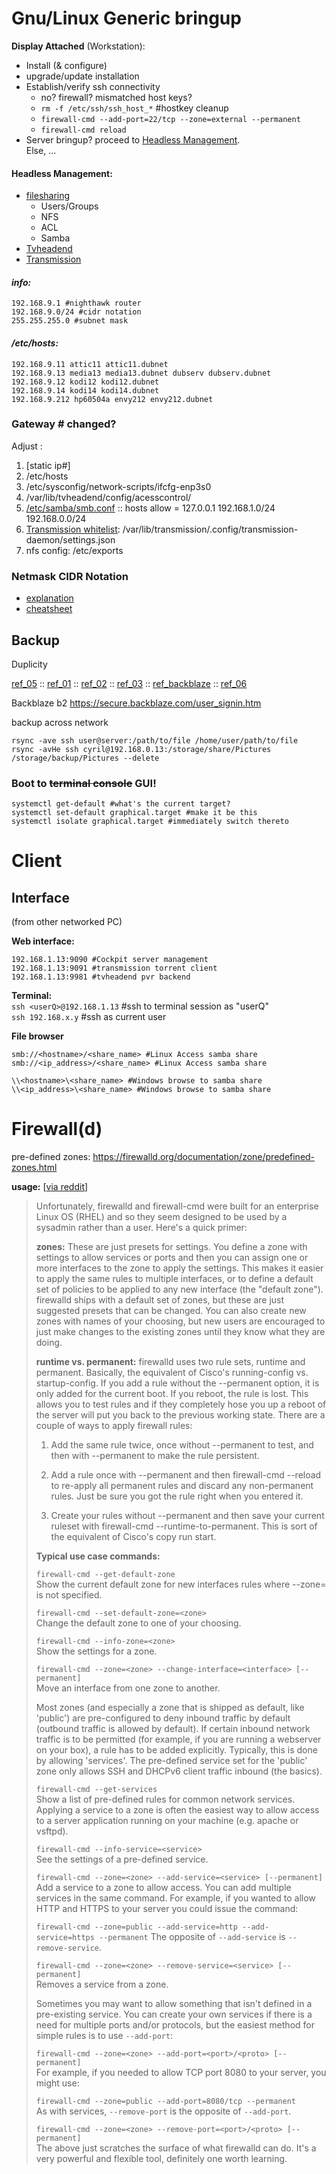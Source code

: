 # Gnu/Linux Generic bringup

**Display Attached** (Workstation):  
- Install (& configure)  
- upgrade/update installation  
- Establish/verify ssh connectivity  
  - no? firewall? mismatched host keys?
  - `rm -f /etc/ssh/ssh_host_*` #hostkey cleanup  
  - `firewall-cmd --add-port=22/tcp --zone=external --permanent`
  - `firewall-cmd reload`
- Server bringup? proceed to [Headless Management](#headless-management-).  
Else, ...  

#### Headless Management:
- [filesharing](fileshare.md)
  - Users/Groups
  - NFS
  - ACL
  - Samba
- [Tvheadend](server-tvh.md)
- [Transmission](server-trans.md)

#### _info:_
```
192.168.9.1 #nighthawk router
192.168.9.0/24 #cidr notation
255.255.255.0 #subnet mask
```
#### _/etc/hosts:_
```
192.168.9.11 attic11 attic11.dubnet  
192.168.9.13 media13 media13.dubnet dubserv dubserv.dubnet  
192.168.9.12 kodi12 kodi12.dubnet  
192.168.9.14 kodi14 kodi14.dubnet  
192.168.9.212 hp60504a envy212 envy212.dubnet  
```
### Gateway # changed?

Adjust :
1.  [static ip#]
2.  /etc/hosts    
3.  /etc/sysconfig/network-scripts/ifcfg-enp3s0    
4.  /var/lib/tvheadend/config/acesscontrol/<each-entry>    
5.  [/etc/samba/smb.conf](fileshare.md#anchor-name) :: hosts allow = 127.0.0.1 192.168.1.0/24 192.168.0.0/24    
6.  [Transmission whitelist](https://docs.google.com/document/d/132OtnNEct4Tq5RttY6y-o7q-nbPIiA0URXFTSBOZFmc/edit#heading=h.nincxsovj0c4): /var/lib/transmission/.config/transmission-daemon/settings.json      
7.  nfs config: /etc/exports

### Netmask CIDR Notation

-   [explanation](http://blog.michaelhamrah.com/2015/05/networking-basics-understanding-cidr-notation-and-subnets-whats-up-with-16-and-24/)
-   [cheatsheet](https://oav.net/mirrors/cidr.html)

## Backup

Duplicity

[ref_05](https://www.tecmint.com/create-encrypted-linux-file-system-backups-using-duplicity/2/) :: [ref_01](http://www.ifdattic.com/howto-encrypted-backup-with-duplicity/) :: [ref_02](https://www.vultr.com/docs/creating-incremental-and-encrypted-backups-with-duplicity) :: [ref_03](https://help.ubuntu.com/community/DuplicityBackupHowto) :: [ref_backblaze](https://help.backblaze.com/hc/en-us/articles/115001518354-How-to-configure-Backblaze-B2-with-Duplicity-on-Linux) :: [ref_06](https://fedoramagazine.org/taking-smart-backups-duplicity/)  

Backblaze b2
https://secure.backblaze.com/user_signin.htm  

backup across network
```
rsync -ave ssh user@server:/path/to/file /home/user/path/to/file
rsync -avHe ssh cyril@192.168.0.13:/storage/share/Pictures /storage/backup/Pictures --delete
```

### Boot to ~~terminal console~~ GUI!
```
systemctl get-default #what's the current target?
systemctl set-default graphical.target #make it be this
systemctl isolate graphical.target #immediately switch thereto
```

# Client

## Interface

(from other networked PC)

**Web interface:**  
```
192.168.1.13:9090 #Cockpit server management
192.168.1.13:9091 #transmission torrent client
192.168.1.13:9981 #tvheadend pvr backend
```

**Terminal:**  
`ssh <userQ>@192.168.1.13` #ssh to terminal session as "userQ"  
`ssh 192.168.x.y` #ssh as current user

**File browser**  
```
smb://<hostname>/<share_name> #Linux Access samba share
smb://<ip_address>/<share_name> #Linux Access samba share

\\<hostname>\<share_name> #Windows browse to samba share
\\<ip_address>\<share_name> #Windows browse to samba share
```

# Firewall(d)
pre-defined zones: https://firewalld.org/documentation/zone/predefined-zones.html  

**usage:** [[via reddit](https://www.reddit.com/r/openSUSE/comments/8pxbae/firewalld_on_leap_15_why_is_it_so_complicated/e0jvlar/)]
>Unfortunately, firewalld and firewall-cmd were built for an enterprise Linux OS (RHEL) and so they seem designed to be used by a sysadmin rather than a user. Here's a quick primer:
>
>**zones:** These are just presets for settings. You define a zone with settings to allow services or ports and then you can assign one or more interfaces to the zone to apply the settings. This makes it easier to apply the same rules to multiple interfaces, or to define a default set of policies to be applied to any new interface (the "default zone"). firewalld ships with a default set of zones, but these are just suggested presets that can be changed. You can also create new zones with names of your choosing, but new users are encouraged to just make changes to the existing zones until they know what they are doing.
>
>**runtime vs. permanent:** firewalld uses two rule sets, runtime and permanent. Basically, the equivalent of Cisco's running-config vs. startup-config. If you add a rule without the --permanent option, it is only added for the current boot. If you reboot, the rule is lost. This allows you to test rules and if they completely hose you up a reboot of the server will put you back to the previous working state. There are a couple of ways to apply firewall rules:
>
>1. Add the same rule twice, once without --permanent to test, and then with --permanent to make the rule persistent.
>
>2. Add a rule once with --permanent and then firewall-cmd --reload to re-apply all permanent rules and discard any non-permanent rules. Just be sure you got the rule right when you entered it.
>
>3. Create your rules without --permanent and then save your current ruleset with firewall-cmd --runtime-to-permanent. This is sort of the equivalent of Cisco's copy run start.
>
>**Typical use case commands:**  
>
>`firewall-cmd --get-default-zone`  
>Show the current default zone for new interfaces rules where --zone= is not specified.
>
>`firewall-cmd --set-default-zone=<zone>`  
>Change the default zone to one of your choosing.
>
>`firewall-cmd --info-zone=<zone>`  
>Show the settings for a zone.
>
>`firewall-cmd --zone=<zone> --change-interface=<interface> [--permanent]`  
>Move an interface from one zone to another.
>
>Most zones (and especially a zone that is shipped as default, like 'public') are pre-configured to deny inbound traffic by default (outbound traffic is allowed by default). If certain inbound network traffic is to be permitted (for example, if you are running a webserver on your box), a rule has to be added explicitly. Typically, this is done by allowing 'services'. The pre-defined service set for the 'public' zone only allows SSH and DHCPv6 client traffic inbound (the basics).
>
>`firewall-cmd --get-services`  
>Show a list of pre-defined rules for common network services. Applying a service to a zone is often the easiest way to allow access to a server application running on your machine (e.g. apache or vsftpd).
>
>`firewall-cmd --info-service=<service>`  
>See the settings of a pre-defined service.
>
>`firewall-cmd --zone=<zone> --add-service=<service> [--permanent]`  
>Add a service to a zone to allow access. You can add multiple services in the same command. For example, if you wanted to allow HTTP and HTTPS to your server you could issue the command:
>
>`firewall-cmd --zone=public --add-service=http --add-service=https --permanent`
>The opposite of `--add-service` is `--remove-service`.  
>
>`firewall-cmd --zone=<zone> --remove-service=<service> [--permanent]`  
>Removes a service from a zone.
>
>Sometimes you may want to allow something that isn't defined in a pre-existing service. You can create your own services if there is a need for multiple ports and/or protocols, but the easiest method for simple rules is to use `--add-port`:
>
>`firewall-cmd --zone=<zone> --add-port=<port>/<proto> [--permanent]`  
>For example, if you needed to allow TCP port 8080 to your server, you might use:
>
>`firewall-cmd --zone=public --add-port=8080/tcp --permanent`  
>As with services, `--remove-port` is the opposite of `--add-port`.
>
>`firewall-cmd --zone=<zone> --remove-port=<port>/<proto> [--permanent]`  
>The above just scratches the surface of what firewalld can do. It's a very powerful and flexible tool, definitely one worth learning.
